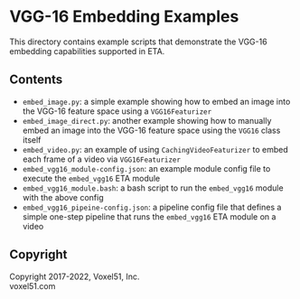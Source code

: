 # VGG-16 Embedding Examples

This directory contains example scripts that demonstrate the VGG-16 embedding
capabilities supported in ETA.

## Contents

-   `embed_image.py`: a simple example showing how to embed an image into the
    VGG-16 feature space using a `VGG16Featurizer`
-   `embed_image_direct.py`: another example showing how to manually embed an
    image into the VGG-16 feature space using the `VGG16` class itself
-   `embed_video.py`: an example of using `CachingVideoFeaturizer` to embed
    each frame of a video via `VGG16Featurizer`
-   `embed_vgg16_module-config.json`: an example module config file to execute
    the `embed_vgg16` ETA module
-   `embed_vgg16_module.bash`: a bash script to run the `embed_vgg16` module
    with the above config
-   `embed_vgg16_pipeine-config.json`: a pipeline config file that defines a
    simple one-step pipeline that runs the `embed_vgg16` ETA module on a video

## Copyright

Copyright 2017-2022, Voxel51, Inc.<br> voxel51.com
